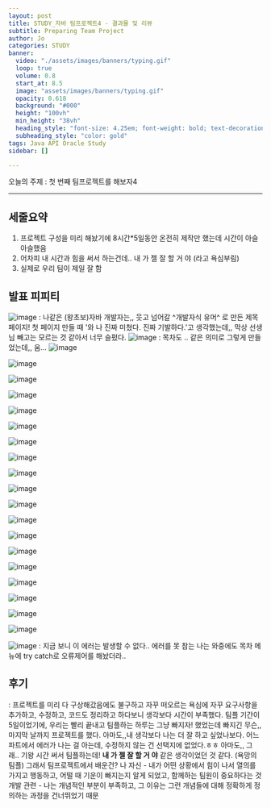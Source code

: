 ```yaml
---
layout: post
title: STUDY_자바 팀프로젝트4 - 결과물 및 리뷰
subtitle: Preparing Team Project 
author: Jo
categories: STUDY
banner:
  video: "./assets/images/banners/typing.gif"
  loop: true
  volume: 0.8
  start_at: 8.5
  image: "assets/images/banners/typing.gif"
  opacity: 0.618
  background: "#000"
  height: "100vh"
  min_height: "38vh"
  heading_style: "font-size: 4.25em; font-weight: bold; text-decoration: underline"
  subheading_style: "color: gold"
tags: Java API Oracle Study
sidebar: []

---
```



오늘의 주제 : 첫 번째 팀프로젝트를 해보자4 <br>
 * * *

## 세줄요약
1. 프로젝트 구성을 미리 해놨기에 8시간*5일동안 온전히 제작만 했는데 시간이 아슬아슬했음
2. 어차피 내 시간과 힘을 써서 하는건데.. 내 가 젤 잘 할 거 야 (라고 욕심부림)
3. 실제로 우리 팀이 제일 잘 함


## 발표 피피티

![image](https://github.com/CheeseYoung/cheeseyoung.github.io/assets/132384527/e00705da-65a9-4bac-a404-22c88746e2ca)
: 나같은 (왕초보)자바 개발자는,, 웃고 넘어갈 ^개발자식 유머^ 로 만든 제목 페이지!
  첫 페이지 만들 때 '와 나 진짜 미쳤다. 진짜 기발하다.'고 생각했는데,, 막상 선생님 빼고는 모르는 것 같아서 너무 슬펐다.
![image](https://github.com/CheeseYoung/cheeseyoung.github.io/assets/132384527/0b127922-99f5-48d7-adc9-5845363846e8)
: 목차도 .. 같은 의미로 그렇게 만들었는데,, 움...
![image](https://github.com/CheeseYoung/cheeseyoung.github.io/assets/132384527/f15f5172-a604-4a36-b92a-13d3b970209a)

![image](https://github.com/CheeseYoung/cheeseyoung.github.io/assets/132384527/d74d5176-4ae1-4761-8fa4-e9a59b948957)

![image](https://github.com/CheeseYoung/cheeseyoung.github.io/assets/132384527/ca605cb4-b4e2-451b-8898-570fc6e7d2c8)

![image](https://github.com/CheeseYoung/cheeseyoung.github.io/assets/132384527/cbffcc0e-cfa0-4adf-9fc9-c77209af60b9)

![image](https://github.com/CheeseYoung/cheeseyoung.github.io/assets/132384527/d9051038-34dc-45ca-80aa-d2d513484a83)

![image](https://github.com/CheeseYoung/cheeseyoung.github.io/assets/132384527/743df415-fdca-43ab-8d99-d74d32ece5d5)

![image](https://github.com/CheeseYoung/cheeseyoung.github.io/assets/132384527/84a62853-e424-426c-9812-4c2bf181c273)

![image](https://github.com/CheeseYoung/cheeseyoung.github.io/assets/132384527/3a480320-3669-4361-b230-cf5826ee17f8)

![image](https://github.com/CheeseYoung/cheeseyoung.github.io/assets/132384527/0686990a-17c0-4da6-a5fe-8bbfe4bdd8cf)

![image](https://github.com/CheeseYoung/cheeseyoung.github.io/assets/132384527/8b1851d6-3ac9-44b3-92e3-e51f26081649)

![image](https://github.com/CheeseYoung/cheeseyoung.github.io/assets/132384527/3cfbc2b8-940f-4724-be48-fc6236a0a323)

![image](https://github.com/CheeseYoung/cheeseyoung.github.io/assets/132384527/5e0ad202-c6dc-4c04-9ecf-d1b0b15081ea)

![image](https://github.com/CheeseYoung/cheeseyoung.github.io/assets/132384527/5dcacbab-79e1-4ad6-b22c-b4bad4dd282e)

![image](https://github.com/CheeseYoung/cheeseyoung.github.io/assets/132384527/59967723-63ef-442d-95a4-7ff8b074b3aa)

![image](https://github.com/CheeseYoung/cheeseyoung.github.io/assets/132384527/47a5b7c3-d4b6-4f5e-b94a-bd6c5a67f1ed)

![image](https://github.com/CheeseYoung/cheeseyoung.github.io/assets/132384527/fc10f1f9-da66-4825-b33f-98d75f9bd15b)

![image](https://github.com/CheeseYoung/cheeseyoung.github.io/assets/132384527/b60a861f-32f8-4c87-bb25-579f0d316329)

![image](https://github.com/CheeseYoung/cheeseyoung.github.io/assets/132384527/430421e7-b5ad-473f-bdc2-f370c41a5ebf)

![image](https://github.com/CheeseYoung/cheeseyoung.github.io/assets/132384527/81c9b9ba-e5e0-4b1a-aa7d-063977fcc0db)

![image](https://github.com/CheeseYoung/cheeseyoung.github.io/assets/132384527/aed6a995-3192-450d-a1f8-f749dd9c72ca)
: 지금 보니 이 에러는 발생할 수 없다.. 에러를 못 참는 나는 와중에도 목차 메뉴에 try catch로 오류제어를 해놨더라..



## 후기
: 프로젝트를 미리 다 구상해갔음에도 불구하고 자꾸 떠오르는 욕심에 자꾸 요구사항을 추가하고, 수정하고, 코드도 정리하고 하다보니 생각보다 시간이 부족했다. 
  팀플 기간이 5일이었기에, 우리는 빨리 끝내고 팀플하는 하루는 그냥 빠지자! 했었는데 빠지긴 무슨,, 마지막 날까지 프로젝트를 했다.
  아마도,,내 생각보다 나는 더 잘 하고 싶었나보다. 어느 파트에서 에러가 나는 걸 아는데, 수정하지 않는 건 선택지에 없었다.ㅎㅎ
  아마도,, 그래.. 기왕 시간 써서 팀플하는데! <b>내 가 젤 잘 할 거 야</b> 같은 생각이었던 것 같다. (욕망의 팀플)
  그래서 팀프로젝트에서 배운건?
  나 자신 - 내가 어떤 상황에서 힘이 나서 열의를 가지고 행동하고, 어떨 때 기운이 빠지는지 알게 되었고, 함께하는 팀원이 중요하다는 것 
  개발 관련 - 나는 개념적인 부분이 부족하고, 그 이유는 그런 개념들에 대해 정확하게 정의하는 과정을 건너뛰었기 때문









